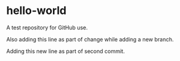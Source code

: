 # hello-world
A test repository for GitHub use.

Also adding this line as part of change while adding a new branch.

Adding this new line as part of second commit.

